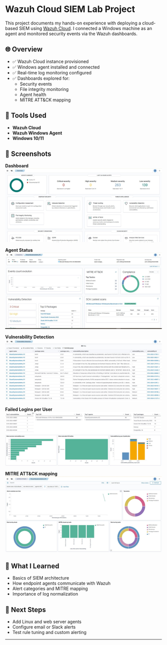 # Wazuh Cloud SIEM Lab Project

This project documents my hands-on experience with deploying a cloud-based SIEM using [Wazuh Cloud](https://wazuh.com/cloud/). I connected a Windows machine as an agent and monitored security events via the Wazuh dashboards.

## 🌐 Overview

- ✅ Wazuh Cloud instance provisioned
- ✅ Windows agent installed and connected
- ✅ Real-time log monitoring configured
- ✅ Dashboards explored for:
  - Security events
  - File integrity monitoring
  - Agent health
  - MITRE ATT&CK mapping

## 🧰 Tools Used

- **Wazuh Cloud**
- **Wazuh Windows Agent**
- **Windows 10/11**

## 📸 Screenshots
**Dashboard**
![Dashboard](./screenshots/Wazuh4.JPG)

**Agent Status**
![Agent Status](./screenshots/Wazuh6.JPG)

**Vulnerability Detection**
![Vulnerability Detection](./screenshots/Wazuh3.JPG)

**Failed Logins per User**
![Agent Health](./screenshots/Wazuh2.JPG)

**MITRE ATT&CK mapping**
![MITRE ATT&CK mapping](./screenshots/Wazuh7.JPG)

## 📖 What I Learned

- Basics of SIEM architecture
- How endpoint agents communicate with Wazuh
- Alert categories and MITRE mapping
- Importance of log normalization

## 🚀 Next Steps

- Add Linux and web server agents
- Configure email or Slack alerts
- Test rule tuning and custom alerting

---


